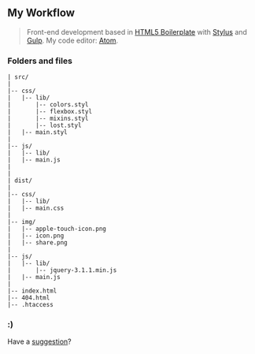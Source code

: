 ## My Workflow

> Front-end development based in [HTML5 Boilerplate](http://h5bp.com) with [Stylus](http://stylus-lang.com/) and [Gulp](http://gulpjs.com/). My code editor: [Atom](https://atom.io/).


### Folders and files

```
| src/
|
|-- css/
|   |-- lib/
|       |-- colors.styl
|       |-- flexbox.styl
|       |-- mixins.styl
|       |-- lost.styl
|   |-- main.styl
|
|-- js/
|   |-- lib/
|   |-- main.js
|
|
| dist/
|
|-- css/
|   |-- lib/
|   |-- main.css
|
|-- img/
|	|-- apple-touch-icon.png
|	|-- icon.png
|	|-- share.png
|
|-- js/
|   |-- lib/
|       |-- jquery-3.1.1.min.js
|   |-- main.js
|
|-- index.html
|-- 404.html
|-- .htaccess
```

### :)

Have a [suggestion](https://github.com/leandrow/my-workflow/issues)?
